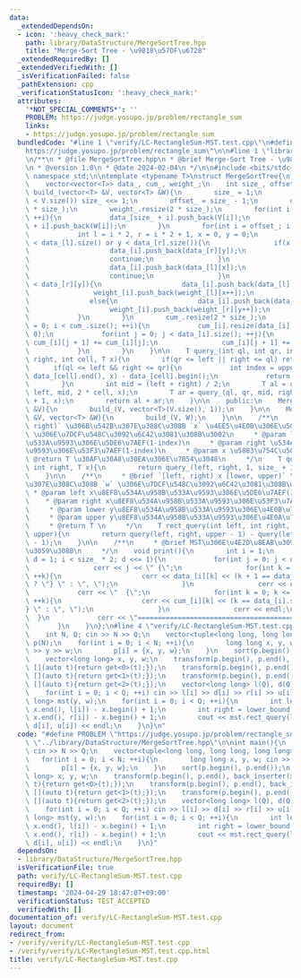 ```yaml
---
data:
  _extendedDependsOn:
  - icon: ':heavy_check_mark:'
    path: library/DataStructure/MergeSortTree.hpp
    title: "Merge-Sort Tree - \u9818\u57DF\u6728"
  _extendedRequiredBy: []
  _extendedVerifiedWith: []
  _isVerificationFailed: false
  _pathExtension: cpp
  _verificationStatusIcon: ':heavy_check_mark:'
  attributes:
    '*NOT_SPECIAL_COMMENTS*': ''
    PROBLEM: https://judge.yosupo.jp/problem/rectangle_sum
    links:
    - https://judge.yosupo.jp/problem/rectangle_sum
  bundledCode: "#line 1 \"verify/LC-RectangleSum-MST.test.cpp\"\n#define PROBLEM \"\
    https://judge.yosupo.jp/problem/rectangle_sum\"\n\n#line 1 \"library/DataStructure/MergeSortTree.hpp\"\
    \n/**\n * @file MergeSortTree.hpp\n * @brief Merge-Sort Tree - \u9818\u57DF\u6728\
    \n * @version 1.0\n * @date 2024-02-04\n */\n\n#include <bits/stdc++.h>\nusing\
    \ namespace std;\n\ntemplate <typename T>\nstruct MergeSortTree{\n    private:\n\
    \    vector<vector<T>> data_, cum_, weight_;\n    int size_, offset_;\n\n    void\
    \ build_(vector<T> &V, vector<T> &W){\n        size_ = 1;\n        while(size_\
    \ < V.size()) size_ <<= 1;\n        offset_ = size_ - 1;\n        data_.resize(2\
    \ * size_);\n        weight_.resize(2 * size_);\n        for(int i = 0; i < (int)V.size();\
    \ ++i){\n            data_[size_ + i].push_back(V[i]);\n            weight_[size_\
    \ + i].push_back(W[i]);\n        }\n        for(int i = offset_; i >= 1; --i){\n\
    \            int l = i * 2, r = i * 2 + 1, x = 0, y = 0;\n            while(x\
    \ < data_[l].size() or y < data_[r].size()){\n                if(x == data_[l].size()){\n\
    \                    data_[i].push_back(data_[r][y]);\n                    weight_[i].push_back(weight_[r][y++]);\n\
    \                    continue;\n                }\n                if(y == data_[r].size()){\n\
    \                    data_[i].push_back(data_[l][x]);\n                    weight_[i].push_back(weight_[l][x++]);\n\
    \                    continue;\n                }\n                if(data_[l][x]\
    \ < data_[r][y]){\n                    data_[i].push_back(data_[l][x]);\n    \
    \                weight_[i].push_back(weight_[l][x++]);\n                }\n \
    \               else{\n                    data_[i].push_back(data_[r][y]);\n\
    \                    weight_[i].push_back(weight_[r][y++]);\n                }\n\
    \            }\n        }\n        cum_.resize(2 * size_);\n        for(int i\
    \ = 0; i < cum_.size(); ++i){\n            cum_[i].resize(data_[i].size() + 1,\
    \ 0);\n            for(int j = 0; j < data_[i].size(); ++j){\n               \
    \ cum_[i][j + 1] += cum_[i][j];\n                cum_[i][j + 1] += weight_[i][j];\n\
    \            }\n        }\n    }\n\n    T query_(int ql, int qr, int left, int\
    \ right, int cell, T x){\n        if(qr <= left || right <= ql) return 0;\n  \
    \      if(ql <= left && right <= qr){\n            int index = upper_bound(data_[cell].begin(),\
    \ data_[cell].end(), x) - data_[cell].begin();\n            return cum_[cell][index];\n\
    \        }\n        int mid = (left + right) / 2;\n        T al = query_(ql, qr,\
    \ left, mid, 2 * cell, x);\n        T ar = query_(ql, qr, mid, right, 2 * cell\
    \ + 1, x);\n        return al + ar;\n    }\n\n    public:\n    MergeSortTree(vector<T>\
    \ &V){\n        build_(V, vector<T>(V.size(), 1));\n    }\n\n    MergeSortTree(vector<T>\
    \ &V, vector<T> &W){\n        build_(V, W);\n    }\n\n    /**\n     * @brief `[left,\
    \ right)` \u306B\u542B\u307E\u308C\u308B `x` \u4EE5\u4E0B\u306E\u5024\u306E `w`\
    \ \u306E\u7DCF\u548C\u3092\u6C42\u3081\u308B\u3002\n     * @param left \u534A\u958B\
    \u533A\u9593\u306E\u5DE6\u7AEF(1-index)\n     * @param right \u534A\u958B\u533A\
    \u9593\u306E\u53F3\u7AEF(1-index)\n     * @param x \u5883\u754C\u5024\n     *\
    \ @return T \u30AF\u30A8\u30EA\u306E\u7B54\u3048\n     */\n    T query(int left,\
    \ int right, T x){\n        return query_(left, right, 1, size_ + 1, 1, x);\n\
    \    }\n\n    /**\n     * @brief `[left, right) x [lower, upper)` \u306B\u542B\
    \u307E\u308C\u308B `w` \u306E\u7DCF\u548C\u3092\u6C42\u3081\u308B\u3002\n    \
    \ * @param left x\u8EF8\u534A\u958B\u533A\u9593\u306E\u5DE6\u7AEF(1-index)\n \
    \    * @param right x\u8EF8\u534A\u958B\u533A\u9593\u306E\u53F3\u7AEF(1-index)\n\
    \     * @param lower y\u8EF8\u534A\u958B\u533A\u9593\u306E\u4E0B\u7AEF(1-index)\n\
    \     * @param upper y\u8EF8\u534A\u958B\u533A\u9593\u306E\u4E0A\u7AEF(1-index)\n\
    \     * @return T \n     */\n    T rect_query(int left, int right, T lower, T\
    \ upper){\n        return query(left, right, upper - 1) - query(left, right, lower\
    \ - 1);\n    }\n\n    /**\n     * @brief MST\u306E\u4E2D\u8EAB\u3092\u51FA\u529B\
    \u3059\u308B\n     */\n    void print(){\n        int i = 1;\n        for(int\
    \ d = 1; i < size_ * 2; d <<= 1){\n            for(int j = 0; j < d; ++i, ++j){\n\
    \                cerr << j << \" {\";\n                for(int k = 0; k < data_[i].size();\
    \ ++k){\n                    cerr << data_[i][k] << (k + 1 == data_[i].size()\
    \ ? \"} \" : \", \");\n                }\n                cerr << endl;\n    \
    \            cerr << \"  {\";\n                for(int k = 0; k <= data_[i].size();\
    \ ++k){\n                    cerr << cum_[i][k] << (k == data_[i].size() ? \"\
    } \" : \", \");\n                }\n                cerr << endl;\n          \
    \  }\n            cerr << \"========================================\\n\";\n \
    \       }\n    }\n};\n#line 4 \"verify/LC-RectangleSum-MST.test.cpp\"\n\nint main(){\n\
    \    int N, Q; cin >> N >> Q;\n    vector<tuple<long long, long long, long long>>\
    \ p(N);\n    for(int i = 0; i < N; ++i){\n        long long x, y, w; cin >> x\
    \ >> y >> w;\n        p[i] = {x, y, w};\n    }\n    sort(p.begin(), p.end());\n\
    \    vector<long long> x, y, w;\n    transform(p.begin(), p.end(), back_inserter(x),\
    \ [](auto t){return get<0>(t);});\n    transform(p.begin(), p.end(), back_inserter(y),\
    \ [](auto t){return get<1>(t);});\n    transform(p.begin(), p.end(), back_inserter(w),\
    \ [](auto t){return get<2>(t);});\n    vector<long long> l(Q), d(Q), r(Q), u(Q);\n\
    \    for(int i = 0; i < Q; ++i) cin >> l[i] >> d[i] >> r[i] >> u[i];\n\n    MergeSortTree<long\
    \ long> mst(y, w);\n    for(int i = 0; i < Q; ++i){\n        int left = lower_bound(x.begin(),\
    \ x.end(), l[i]) - x.begin() + 1;\n        int right = lower_bound(x.begin(),\
    \ x.end(), r[i]) - x.begin() + 1;\n        cout << mst.rect_query(left, right,\
    \ d[i], u[i]) << endl;\n    }\n}\n"
  code: "#define PROBLEM \"https://judge.yosupo.jp/problem/rectangle_sum\"\n\n#include\
    \ \"../library/DataStructure/MergeSortTree.hpp\"\n\nint main(){\n    int N, Q;\
    \ cin >> N >> Q;\n    vector<tuple<long long, long long, long long>> p(N);\n \
    \   for(int i = 0; i < N; ++i){\n        long long x, y, w; cin >> x >> y >> w;\n\
    \        p[i] = {x, y, w};\n    }\n    sort(p.begin(), p.end());\n    vector<long\
    \ long> x, y, w;\n    transform(p.begin(), p.end(), back_inserter(x), [](auto\
    \ t){return get<0>(t);});\n    transform(p.begin(), p.end(), back_inserter(y),\
    \ [](auto t){return get<1>(t);});\n    transform(p.begin(), p.end(), back_inserter(w),\
    \ [](auto t){return get<2>(t);});\n    vector<long long> l(Q), d(Q), r(Q), u(Q);\n\
    \    for(int i = 0; i < Q; ++i) cin >> l[i] >> d[i] >> r[i] >> u[i];\n\n    MergeSortTree<long\
    \ long> mst(y, w);\n    for(int i = 0; i < Q; ++i){\n        int left = lower_bound(x.begin(),\
    \ x.end(), l[i]) - x.begin() + 1;\n        int right = lower_bound(x.begin(),\
    \ x.end(), r[i]) - x.begin() + 1;\n        cout << mst.rect_query(left, right,\
    \ d[i], u[i]) << endl;\n    }\n}"
  dependsOn:
  - library/DataStructure/MergeSortTree.hpp
  isVerificationFile: true
  path: verify/LC-RectangleSum-MST.test.cpp
  requiredBy: []
  timestamp: '2024-04-29 18:47:07+09:00'
  verificationStatus: TEST_ACCEPTED
  verifiedWith: []
documentation_of: verify/LC-RectangleSum-MST.test.cpp
layout: document
redirect_from:
- /verify/verify/LC-RectangleSum-MST.test.cpp
- /verify/verify/LC-RectangleSum-MST.test.cpp.html
title: verify/LC-RectangleSum-MST.test.cpp
---
```

